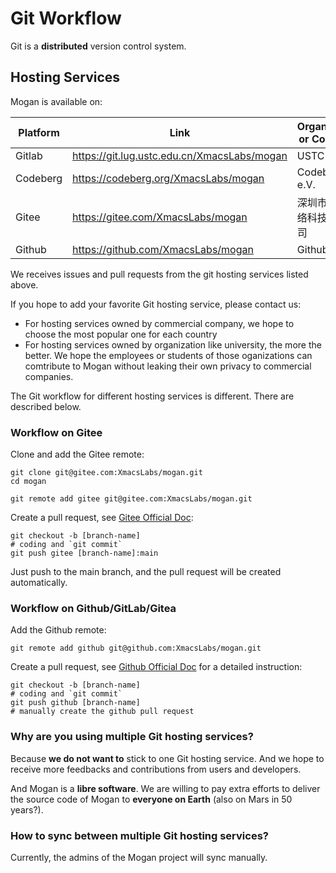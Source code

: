 # Git Workflow
Git is a **distributed** version control system.

## Hosting Services
Mogan is available on:

| Platform | Link | Organization or Company | Location |
|-----|-----|------------|-----|
| Gitlab | https://git.lug.ustc.edu.cn/XmacsLabs/mogan | USTC LUG | China |
| Codeberg | https://codeberg.org/XmacsLabs/mogan | Codeberg e.V. | Germany |
| Gitee | https://gitee.com/XmacsLabs/mogan           | 深圳市奥思网络科技有限公司    | China |
| Github | https://github.com/XmacsLabs/mogan          | Github, Inc.            | US    |

We receives issues and pull requests from the git hosting services listed above.

If you hope to add your favorite Git hosting service, please contact us:
+ For hosting services owned by commercial company, we hope to choose the most popular one for each country
+ For hosting services owned by organization like university, the more the better. We hope the employees or students of those oganizations can comtribute to Mogan without leaking their own privacy to commercial companies.


The Git workflow for different hosting services is different. There are described below.

### Workflow on Gitee
Clone and add the Gitee remote:
```
git clone git@gitee.com:XmacsLabs/mogan.git
cd mogan

git remote add gitee git@gitee.com:XmacsLabs/mogan.git
```

Create a pull request, see [Gitee Official Doc](https://gitee.com/help/articles/4346):
```
git checkout -b [branch-name]
# coding and `git commit`
git push gitee [branch-name]:main
```
Just push to the main branch, and the pull request will be created automatically.

### Workflow on Github/GitLab/Gitea
Add the Github remote:
```
git remote add github git@github.com:XmacsLabs/mogan.git
```

Create a pull request, see [Github Official Doc](https://docs.github.com/en/desktop/contributing-and-collaborating-using-github-desktop/working-with-your-remote-repository-on-github-or-github-enterprise/creating-an-issue-or-pull-request#creating-a-pull-request) for a detailed instruction:
```
git checkout -b [branch-name]
# coding and `git commit`
git push github [branch-name]
# manually create the github pull request
```

### Why are you using multiple Git hosting services?
Because **we do not want to** stick to one Git hosting service. And we hope to receive more feedbacks and contributions from users and developers.

And Mogan is a **libre software**. We are willing to pay extra efforts to deliver the source code of Mogan to **everyone on Earth** (also on Mars in 50 years?).

### How to sync between multiple Git hosting services?
Currently, the admins of the Mogan project will sync manually.